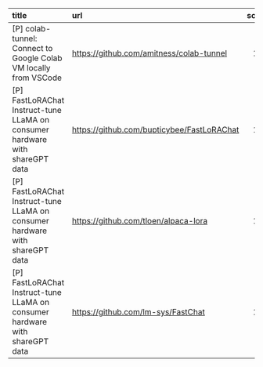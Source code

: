 | title                                                                        | url                                        |   score | date                |
|:-----------------------------------------------------------------------------|:-------------------------------------------|--------:|:--------------------|
| [P] colab-tunnel: Connect to Google Colab VM locally from VSCode             | https://github.com/amitness/colab-tunnel   |     136 | 2023-04-18 13:25:34 |
| [P] FastLoRAChat Instruct-tune LLaMA on consumer hardware with shareGPT data | https://github.com/bupticybee/FastLoRAChat |     103 | 2023-04-18 07:46:29 |
| [P] FastLoRAChat Instruct-tune LLaMA on consumer hardware with shareGPT data | https://github.com/tloen/alpaca-lora       |     103 | 2023-04-18 07:46:29 |
| [P] FastLoRAChat Instruct-tune LLaMA on consumer hardware with shareGPT data | https://github.com/lm-sys/FastChat         |     103 | 2023-04-18 07:46:29 |